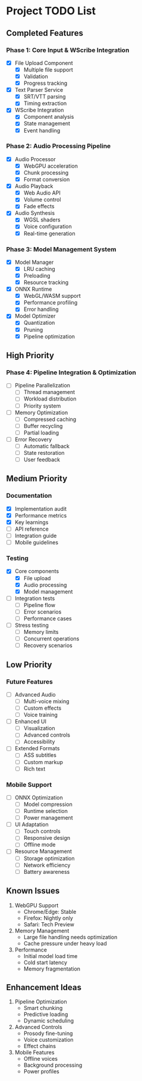 # Project TODO List

## Completed Features 
### Phase 1: Core Input & WScribe Integration
- [x] File Upload Component
  - [x] Multiple file support
  - [x] Validation
  - [x] Progress tracking
- [x] Text Parser Service
  - [x] SRT/VTT parsing
  - [x] Timing extraction
- [x] WScribe Integration
  - [x] Component analysis
  - [x] State management
  - [x] Event handling

### Phase 2: Audio Processing Pipeline
- [x] Audio Processor
  - [x] WebGPU acceleration
  - [x] Chunk processing
  - [x] Format conversion
- [x] Audio Playback
  - [x] Web Audio API
  - [x] Volume control
  - [x] Fade effects
- [x] Audio Synthesis
  - [x] WGSL shaders
  - [x] Voice configuration
  - [x] Real-time generation

### Phase 3: Model Management System
- [x] Model Manager
  - [x] LRU caching
  - [x] Preloading
  - [x] Resource tracking
- [x] ONNX Runtime
  - [x] WebGL/WASM support
  - [x] Performance profiling
  - [x] Error handling
- [x] Model Optimizer
  - [x] Quantization
  - [x] Pruning
  - [x] Pipeline optimization

## High Priority
### Phase 4: Pipeline Integration & Optimization
- [ ] Pipeline Parallelization
  - [ ] Thread management
  - [ ] Workload distribution
  - [ ] Priority system
- [ ] Memory Optimization
  - [ ] Compressed caching
  - [ ] Buffer recycling
  - [ ] Partial loading
- [ ] Error Recovery
  - [ ] Automatic fallback
  - [ ] State restoration
  - [ ] User feedback

## Medium Priority
### Documentation
- [x] Implementation audit
- [x] Performance metrics
- [x] Key learnings
- [ ] API reference
- [ ] Integration guide
- [ ] Mobile guidelines

### Testing
- [x] Core components
  - [x] File upload
  - [x] Audio processing
  - [x] Model management
- [ ] Integration tests
  - [ ] Pipeline flow
  - [ ] Error scenarios
  - [ ] Performance cases
- [ ] Stress testing
  - [ ] Memory limits
  - [ ] Concurrent operations
  - [ ] Recovery scenarios

## Low Priority
### Future Features
- [ ] Advanced Audio
  - [ ] Multi-voice mixing
  - [ ] Custom effects
  - [ ] Voice training
- [ ] Enhanced UI
  - [ ] Visualization
  - [ ] Advanced controls
  - [ ] Accessibility
- [ ] Extended Formats
  - [ ] ASS subtitles
  - [ ] Custom markup
  - [ ] Rich text

### Mobile Support
- [ ] ONNX Optimization
  - [ ] Model compression
  - [ ] Runtime selection
  - [ ] Power management
- [ ] UI Adaptation
  - [ ] Touch controls
  - [ ] Responsive design
  - [ ] Offline mode
- [ ] Resource Management
  - [ ] Storage optimization
  - [ ] Network efficiency
  - [ ] Battery awareness

## Known Issues
1. WebGPU Support
   - Chrome/Edge: Stable
   - Firefox: Nightly only
   - Safari: Tech Preview
2. Memory Management
   - Large file handling needs optimization
   - Cache pressure under heavy load
3. Performance
   - Initial model load time
   - Cold start latency
   - Memory fragmentation

## Enhancement Ideas
1. Pipeline Optimization
   - Smart chunking
   - Predictive loading
   - Dynamic scheduling
2. Advanced Controls
   - Prosody fine-tuning
   - Voice customization
   - Effect chains
3. Mobile Features
   - Offline voices
   - Background processing
   - Power profiles
